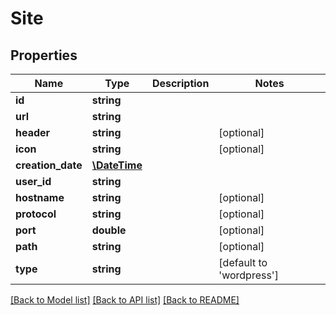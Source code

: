 # Site

## Properties
Name | Type | Description | Notes
------------ | ------------- | ------------- | -------------
**id** | **string** |  | 
**url** | **string** |  | 
**header** | **string** |  | [optional] 
**icon** | **string** |  | [optional] 
**creation_date** | [**\DateTime**](\DateTime.md) |  | 
**user_id** | **string** |  | 
**hostname** | **string** |  | [optional] 
**protocol** | **string** |  | [optional] 
**port** | **double** |  | [optional] 
**path** | **string** |  | [optional] 
**type** | **string** |  | [default to 'wordpress']

[[Back to Model list]](../README.md#documentation-for-models) [[Back to API list]](../README.md#documentation-for-api-endpoints) [[Back to README]](../README.md)


